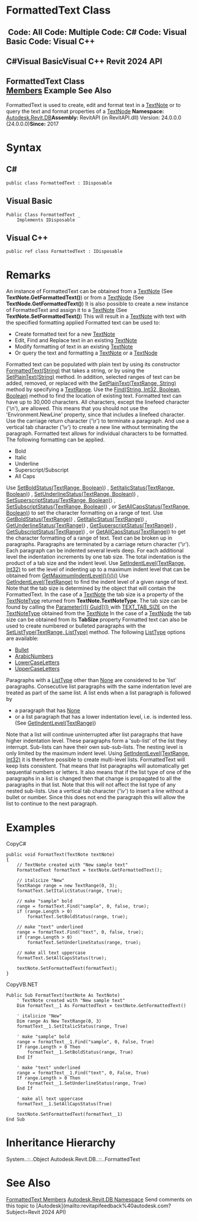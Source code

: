 # FormattedText Class

﻿
 Code: All Code: Multiple Code: C# Code: Visual Basic Code: Visual C++   
---  
C#Visual BasicVisual C++
Revit 2024 API  
---  
FormattedText Class  
[Members](e74cf1df-845b-fcd2-01d3-005054467c53.md "FormattedText Members") Example See Also  
---  
FormattedText is used to create, edit and format text in a [TextNote](ecc1ce1c-d754-96d0-35db-ca2d1d84c57c.md "TextNote Class") or to query the text and format properties of a [TextNode](9a06448a-1c82-7fd7-8be7-9113dc1ce86a.md "TextNode Class")
**Namespace:** [Autodesk.Revit.DB](87546ba7-461b-c646-cbb1-2cb8f5bff8b2.md "Autodesk.Revit.DB Namespace")**Assembly:** RevitAPI (in RevitAPI.dll) Version: 24.0.0.0 (24.0.0.0)**Since:** 2017 
# Syntax
C#  
---  
```text
public class FormattedText : IDisposable
```
  
Visual Basic  
---  
```text
Public Class FormattedText _
	Implements IDisposable
```
  
Visual C++  
---  
```text
public ref class FormattedText : IDisposable
```
  
# Remarks
An instance of FormattedText can be obtained from a [TextNote](ecc1ce1c-d754-96d0-35db-ca2d1d84c57c.md "TextNote Class") (See **TextNote.GetFormattedText()**) or from a [TextNode](9a06448a-1c82-7fd7-8be7-9113dc1ce86a.md "TextNode Class") (See **TextNode.GetFormattedText()**) 
It is also possible to create a new instance of FormattedText and assign it to a [TextNote](ecc1ce1c-d754-96d0-35db-ca2d1d84c57c.md "TextNote Class") (See **TextNote.SetFormattedText()**) This will result in a [TextNote](ecc1ce1c-d754-96d0-35db-ca2d1d84c57c.md "TextNote Class") with text with the specified formatting applied 
Formatted text can be used to: 
  * Create formatted text for a new [TextNote](ecc1ce1c-d754-96d0-35db-ca2d1d84c57c.md "TextNote Class")
  * Edit, Find and Replace text in an existing [TextNote](ecc1ce1c-d754-96d0-35db-ca2d1d84c57c.md "TextNote Class")
  * Modify formatting of text in an existing [TextNote](ecc1ce1c-d754-96d0-35db-ca2d1d84c57c.md "TextNote Class")
  * Or query the text and formatting a [TextNote](ecc1ce1c-d754-96d0-35db-ca2d1d84c57c.md "TextNote Class") or a [TextNode](9a06448a-1c82-7fd7-8be7-9113dc1ce86a.md "TextNode Class")

Formatted text can be populated with plain text by using its constructor [FormattedText(String)](86332d2f-1939-4985-f428-24ee8b19072e.md "FormattedText Constructor \(String\)") that takes a string, or by using the [SetPlainText(String)](b2efd1c2-7e1f-2def-f72b-a22066a8b415.md "SetPlainText Method \(String\)") method. 
In addition, selected ranges of text can be added, removed, or replaced with the [SetPlainText(TextRange, String)](ef85472c-c691-77f8-5823-33da6ea43832.md "SetPlainText Method \(TextRange, String\)") method by specifying a [TextRange](8a00baaf-8cb8-d9f0-e0a0-eaa5aa16e55e.md "TextRange Class"). 
Use the [Find(String, Int32, Boolean, Boolean)](79034f02-9ca0-ebe5-8d16-112d674dbdb4.md "Find Method") method to find the location of existing text. 
Formatted text can have up to 30,000 characters. All characters, except the linefeed character ('\n'), are allowed. This means that you should not use the 'Environment.NewLine' property, since that includes a linefeed character. Use the carriage return character ('\r') to terminate a paragraph. And use a vertical tab character ('\v') to create a new line without terminating the paragraph. 
Formatted text allows for individual characters to be formatted. The following formatting can be applied. 
  * Bold 
  * Italic 
  * Underline 
  * Superscript/Subscript 
  * All Caps 

Use [SetBoldStatus(TextRange, Boolean)](fd0eab6d-0808-63ff-3cb0-a014f2adbbd7.md "SetBoldStatus Method \(TextRange, Boolean\)")) , [SetItalicStatus(TextRange, Boolean)](310407e6-1244-24cb-c033-e9620068e62e.md "SetItalicStatus Method \(TextRange, Boolean\)")) , [SetUnderlineStatus(TextRange, Boolean)](d5f9ca3c-4631-ad4a-5a40-b7103611e254.md "SetUnderlineStatus Method \(TextRange, Boolean\)")) , [SetSuperscriptStatus(TextRange, Boolean)](357540c0-f99c-94da-f3f3-585308c6543f.md "SetSuperscriptStatus Method \(TextRange, Boolean\)")) , [SetSubscriptStatus(TextRange, Boolean)](bc2efdbe-7706-0e4d-82ce-39ab7d039c7c.md "SetSubscriptStatus Method \(TextRange, Boolean\)")) , or [SetAllCapsStatus(TextRange, Boolean)](03a3a6c3-9195-25a1-abaa-641f00cbc930.md "SetAllCapsStatus Method \(TextRange, Boolean\)")) to set the character formatting on a range of text. 
Use [GetBoldStatus(TextRange)](654707e3-5575-a8a5-8eaf-e83425f5c50d.md "GetBoldStatus Method \(TextRange\)")) , [GetItalicStatus(TextRange)](a4df0e88-31d5-4e75-fb17-d68ad22bf89d.md "GetItalicStatus Method \(TextRange\)")) , [GetUnderlineStatus(TextRange)](0ece8fda-443b-7247-9b1c-4eb493850344.md "GetUnderlineStatus Method \(TextRange\)")) , [GetSuperscriptStatus(TextRange)](3ad2a7db-b1c9-ba0e-661e-bb4117e3a538.md "GetSuperscriptStatus Method \(TextRange\)")) , [GetSubscriptStatus(TextRange)](50803bb1-2ba6-63c5-0ddf-a0bf0f40c58c.md "GetSubscriptStatus Method \(TextRange\)")) , or [GetAllCapsStatus(TextRange)](0e9f9439-eb01-6844-992a-2128ffddedef.md "GetAllCapsStatus Method \(TextRange\)")) to get the character formatting of a range of text. 
Text can be broken up in paragraphs. Paragraphs are terminated by a carriage return character ('\r'). 
Each paragraph can be indented several levels deep. For each additional level the indentation increments by one tab size. The total indentation is the product of a tab size and the indent level. Use [SetIndentLevel(TextRange, Int32)](a2e6561d-da40-b701-967f-aadbe6b153f5.md "SetIndentLevel Method") to set the level of indenting up to a maximum indent level that can be obtained from [GetMaximumIndentLevel()()()()](3f77a7ca-54e8-28b5-e1e6-cee57afd13e6.md "GetMaximumIndentLevel Method") Use [GetIndentLevel(TextRange)](2bb008be-f3b5-f0cd-bc1b-6879101ef84a.md "GetIndentLevel Method") to find the indent level of a given range of text. 
Note that the tab size is determined by the object that will contain the FormattedText. 
In the case of a [TextNote](ecc1ce1c-d754-96d0-35db-ca2d1d84c57c.md "TextNote Class") the tab size is a property of the [TextNoteType](2991b6af-daf6-463d-3796-8b83fdbd344f.md "TextNoteType Class") returned from **TextNote.TextNoteType**. The tab size can be found by calling the [Parameter[([( Guid])]) ](2e852bc4-46c6-5598-cc45-0eaf38cf8973.md "Parameter Property \(Guid\)") with [TEXT_TAB_SIZE](fb011c91-be7e-f737-28c7-3f1e1917a0e0.md "BuiltInParameter Enumeration") on the [TextNoteType](2991b6af-daf6-463d-3796-8b83fdbd344f.md "TextNoteType Class") obtained from the [TextNote](ecc1ce1c-d754-96d0-35db-ca2d1d84c57c.md "TextNote Class")
In the case of a [TextNode](9a06448a-1c82-7fd7-8be7-9113dc1ce86a.md "TextNode Class") the tab size can be obtained from its **TabSize** property 
Formatted text can also be used to create numbered or bulleted paragraphs with the [SetListType(TextRange, ListType)](c0bb9933-9825-a28a-a09c-8b319f089b36.md "SetListType Method") method. 
The following [ListType](7163554f-3446-22eb-afa4-5490d5df29c8.md "ListType Enumeration") options are available: 
  * [Bullet](7163554f-3446-22eb-afa4-5490d5df29c8.md "ListType Enumeration")
  * [ArabicNumbers](7163554f-3446-22eb-afa4-5490d5df29c8.md "ListType Enumeration")
  * [LowerCaseLetters](7163554f-3446-22eb-afa4-5490d5df29c8.md "ListType Enumeration")
  * [UpperCaseLetters](7163554f-3446-22eb-afa4-5490d5df29c8.md "ListType Enumeration")

Paragraphs with a [ListType](7163554f-3446-22eb-afa4-5490d5df29c8.md "ListType Enumeration") other than [None](7163554f-3446-22eb-afa4-5490d5df29c8.md "ListType Enumeration") are considered to be 'list' paragraphs. Consecutive list paragraphs with the same indentation level are treated as part of the same list. A list ends when a list paragraph is followed by 
  * a paragraph that has [None](7163554f-3446-22eb-afa4-5490d5df29c8.md "ListType Enumeration")
  * or a list paragraph that has a lower indentation level, i.e. is indented less. (See [GetIndentLevel(TextRange)](2bb008be-f3b5-f0cd-bc1b-6879101ef84a.md "GetIndentLevel Method"))

Note that a list will continue uninterrupted after list paragraphs that have higher indentation level. These paragraphs form a 'sub-list' of the list they interrupt. Sub-lists can have their own sub-sub-lists. The nesting level is only limited by the maximum indent level. Using [SetIndentLevel(TextRange, Int32)](a2e6561d-da40-b701-967f-aadbe6b153f5.md "SetIndentLevel Method") it is therefore possible to create multi-level lists. 
FormattedText will keep lists consistent. That means that list paragraphs will automatically get sequential numbers or letters. It also means that if the list type of one of the paragraphs in a list is changed then that change is propagated to all the paragraphs in that list. Note that this will not affect the list type of any nested sub-lists. 
Use a vertical tab character ('\v') to insert a line without a bullet or number. Since this does not end the paragraph this will allow the list to continue to the next paragraph. 
# Examples
CopyC#
```text
public void FormatText(TextNote textNote)
{
    // TextNote created with "New sample text"
    FormattedText formatText = textNote.GetFormattedText();

    // italicize "New"
    TextRange range = new TextRange(0, 3);
    formatText.SetItalicStatus(range, true);

    // make "sample" bold
    range = formatText.Find("sample", 0, false, true);
    if (range.Length > 0)
        formatText.SetBoldStatus(range, true);

    // make "text" underlined
    range = formatText.Find("text", 0, false, true);
    if (range.Length > 0)
        formatText.SetUnderlineStatus(range, true);

    // make all text uppercase
    formatText.SetAllCapsStatus(true);

    textNote.SetFormattedText(formatText);
}
```

CopyVB.NET
```text
Public Sub FormatText(textNote As TextNote)
    ' TextNote created with "New sample text"
    Dim formatText__1 As FormattedText = textNote.GetFormattedText()

    ' italicize "New"
    Dim range As New TextRange(0, 3)
    formatText__1.SetItalicStatus(range, True)

    ' make "sample" bold
    range = formatText__1.Find("sample", 0, False, True)
    If range.Length > 0 Then
        formatText__1.SetBoldStatus(range, True)
    End If

    ' make "text" underlined
    range = formatText__1.Find("text", 0, False, True)
    If range.Length > 0 Then
        formatText__1.SetUnderlineStatus(range, True)
    End If

    ' make all text uppercase
    formatText__1.SetAllCapsStatus(True)

    textNote.SetFormattedText(formatText__1)
End Sub
```

# Inheritance Hierarchy
System..::..Object Autodesk.Revit.DB..::..FormattedText
# See Also
[FormattedText Members](e74cf1df-845b-fcd2-01d3-005054467c53.md "FormattedText Members")
[Autodesk.Revit.DB Namespace](87546ba7-461b-c646-cbb1-2cb8f5bff8b2.md "Autodesk.Revit.DB Namespace")
Send comments on this topic to [Autodesk](mailto:revitapifeedback%40autodesk.com?Subject=Revit 2024 API)